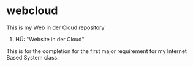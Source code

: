 # webcloud
This is my Web in der Cloud repository

1. HÜ: "Website in der Cloud"

This is for the completion for the first major requirement for my Internet Based System class.
